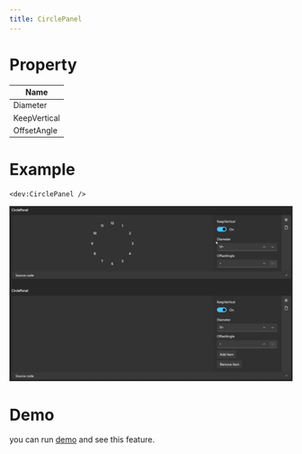 ```yaml
---
title: CirclePanel
---
```


# Property

|Name|
|-|
|Diameter|
|KeepVertical|
|OffsetAngle|

# Example

```xaml
<dev:CirclePanel />
```

![DevWinUI](https://raw.githubusercontent.com/ghost1372/DevWinUI-Resources/refs/heads/main/DevWinUI-Docs/CirclePanel.gif)

# Demo
you can run [demo](https://github.com/Ghost1372/DevWinUI) and see this feature.
